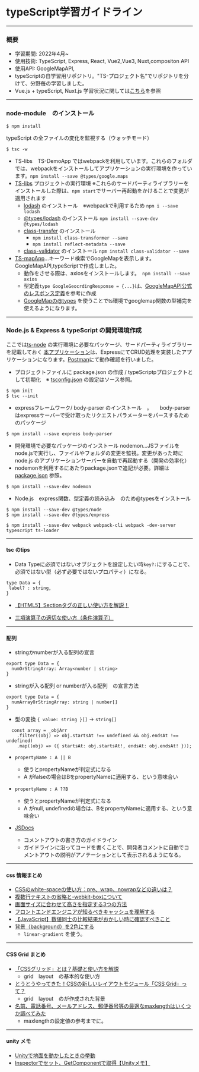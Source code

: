 # typeScript学習ガイドライン

---
### 概要
* 学習期間: 2022年4月~
* 使用技術: TypeScript, Express, React, Vue2,Vue3, Nuxt,compositon API
* 使用API: GoogleMapAPI, 
* typeScriptの自学習用リポジトリ。"TS-プロジェクト名"でリポジトリを分けて、分野毎の学習しました。
* Vue.js + typeScript, Nuxt.js 学習状況に関しては[こちら](https://github.com/worldwideweb13/typeScript/blob/main/ts-vue-grammer/README.md)を参照

---
### node-module　のインストール
```
$ npm install
```
typeScript  の全ファイルの変化を監視する（ウォッチモード）
```
$ tsc -w
```

* TS-libs　TS-DemoApp ではwebpackを利用しています。これらのフォルダでは、webpackをインストールしてアプリケーションの実行環境を作っています。`npm install --save @types/google.maps`
* [TS-libs](TS-libs) プロジェクトの実行環境    ※これらのサードパーティライブラリーをインストールした際は、`npm start`でサーバー再起動をかけることで変更が適用されます 
  * [lodash](https://lodash.com/) のインストール　※webpackで利用するため `npm i --save lodash`
  * [@types/lodash](https://www.npmjs.com/package/@types/lodash/) のインストール `npm install --save-dev @types/lodash`
  * [class-transfer](https://www.npmjs.com/package/class-transformer#installation) のインストール
    * `npm install class-transformer --save`
    * `npm install reflect-metadata --save`
  * [class-validator](https://www.npmjs.com/package/class-validator) のインストール `npm install class-validator --save`
* [TS-mapApp](typeScript/TS-mapApp)...キーワード検索でGoogleMapを表示します。GoogleMapAPI,typeScriptで作成しました。
  * 動作をさせる際は、axiosをインストールします。　`npm install --save axios`
  * 型定義`type GoogleGeocrdingResponse = {...}`は、[GoogleMapAPI公式のレスポンス定義](https://developers.google.com/maps/documentation/geocoding/requests-geocoding)を参考に作成
  * [GoogleMapの@types](https://www.npmjs.com/package/@types/google.maps) を使うことでts環境でgooglemap関数の型補完を使えるようになります。

---
### Node.js & Express & typeScript の開発環境作成
ここでは[ts-node](ts-node) の実行環境に必要なパッケージ、サードパーティライブラリーを記載しておく
[本アプリケーション](ts-node)は、ExpressにてCRUD処理を実装したアプリケーションになります。[Postman](https://www.postman.com/)にて動作確認を行いました。

* プロジェクトファイルに package.json の作成 / typeScriptpプロジェクトとして初期化　※ [tsconfig.json](typeScript/ts-node/tsconfig.json) の設定はソース参照。

```
$ npm init
$ tsc --init
```

* expressフレームワーク/ body-parser のインストール　。　　body-parserはexpressサーバーで受け取ったリクエストパラメーターをパースするためのパッケージ
```
$ npm install --save express body-parser
```
* 開発環境で必要なパッケージのインストール nodemon...JSファイルをnode.jsで実行し、ファイルやフォルダの変更を監視。変更があった時にnode.js のアプリケーションサーバーを自動で再起動する（開発の効率化）
* nodemonを利用するにあたりpackage.jsonで追記が必要。詳細は[package.json](typeScript/ts-node/package.json) 参照。 
```
$ npm install --save-dev nodemon
```

* Node.js　express関数、型定義の読み込み　のため@typesをインストール　
```
$ npm install --save-dev @types/node
$ npm install --save-dev @types/express
```

```
$ npm install --save-dev webpack webpack-cli webpack -dev-server typescript ts-loader
```

---
#### tsc のtips
* Data Typeに必須ではないオブジェクトを設定したい時`key?:`にすることで、必須ではない型（必ず必要ではないプロパティ）になる。

```vue
type Data = {
 label? : string,
}
```

- [【HTML5】Sectionタグの正しい使い方を解説！](https://jam25.jp/html/how-to-sectioningtag/)

* [三項演算子の適切な使い方（条件演算子）](https://qiita.com/smicle/items/7d3b9881834dc0142fb7)

---
#### 配列
- stringかnumberが入る配列の宣言
```vue
export type Data = {
  numOrStringArray: Array<number | string>
}
```
- stringが入る配列 or numberが入る配列　の宣言方法
```vue
export type Data = {
  numArrayOrStringArray: string | number[]
}
```

* 型の変換 `{ value: string }[]` → `string[]`
```tsc
  const array = _objArr
    .filter((obj) => obj.startsAt !== undefined && obj.endsAt !== undefined)
    .map((obj) => ({ startsAt: obj.startsAt!, endsAt: obj.endsAt! }));
```

* `propertyName : A || B `
  * 使うとpropertyNameが判定式になる
  * A がfalseの場合はBをpropertyNameに適用する、という意味合い

* `propertyName : A ??B `
    * 使うとpropertyNameが判定式になる
    *  A がnull, undefinedの場合は、BをpropertyNameに適用する、という意味合い

* [JSDocs](https://www.typescriptlang.org/ja/docs/handbook/jsdoc-supported-types.html)
  * コメントアウトの書き方のガイドライン
  * ガイドラインに沿ってコードを書くことで、開発者コメントに自動でコメントアウトの説明がアノテーションとして表示されるようになる。

---
#### css 情報まとめ

* [CSSのwhite-spaceの使い方：pre、wrap、nowrapなどの違いは？](https://saruwakakun.com/html-css/basic/white-space)
* [複数行テキストの省略と-webkit-boxについて](https://t-yng.jp/post/wh-webkit-box)
* [画面サイズに合わせて高さを指定する3つの方法](http://weboook.blog22.fc2.com/blog-entry-411.html)
* [フロントエンドエンジニアが知るべきキャッシュを理解する](https://zenn.dev/kaa_a_zu/articles/f1430cf681b185)
* [【JavaScript】数値同士の比較結果がおかしい時に確認すべきこと](https://hiyo-code.com/%E3%80%90javascript%E3%80%91%E6%95%B0%E5%80%A4%E5%90%8C%E5%A3%AB%E3%81%AE%E6%AF%94%E8%BC%83%E7%B5%90%E6%9E%9C%E3%81%8C%E3%81%8A%E3%81%8B%E3%81%97%E3%81%84%E6%99%82%E3%81%AB%E7%A2%BA%E8%AA%8D%E3%81%99/)
* [背景（background）を2色にする](https://125naroom.com/web/3028)
  * `linear-gradient` を使う。

---
#### CSS Grid まとめ

* [「CSSグリッド」とは？基礎と使い方を解説](https://ferret-plus.com/8351)
  * grid　layout　の基本的な使い方
* [とうとうやってきた！CSSの新しいレイアウトモジュール「CSS Grid」って？](https://ferret-plus.com/6971?under_ct)
  * grid　layout　のが作成された背景
* [名前、電話番号、メールアドレス、郵便番号等の最適なmaxlengthはいくつか調べてみた](https://kyogom.com/tech/design/maxlength/)
  * maxlengthの設定値の参考までに。

---
#### unity メモ
* [Unityで地面を動かしたときの挙動](https://blog.narumium.net/2016/11/19/unity%E3%81%A7%E5%9C%B0%E9%9D%A2%E3%82%92%E5%8B%95%E3%81%8B%E3%81%97%E3%81%9F%E3%81%A8%E3%81%8D%E3%81%AE%E6%8C%99%E5%8B%95/)
* [Inspectorでセット、GetComponentで取得【Unityメモ】](https://nosystemnolife.com/inspector-getcomponent_unity/)
